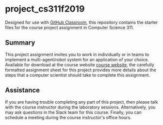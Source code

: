 # project_cs311f2019

Designed for use with [GitHub Classroom](https://classroom.github.com/), this
repository contains the starter files for the course project assignment in Computer Science 311.

## Summary
This project assignment invites you to work in individually or in teams to implement a
multi-agent/robot system for an application of your choice.
Available for download at the course website [course
website](http://www.cs.allegheny.edu/sites/jjumadinova/teaching/311/),
the carefully formatted assignment sheet for this project provides more details
about the steps that a computer scientist should take to complete this
assignment.

## Assistance

If you are having trouble completing any part of this project, then please talk
with  the course instructor during the laboratory
sessions. Alternatively, you may ask questions in the Slack team for this
course. Finally, you can schedule a meeting during the course instructor's
office hours.
